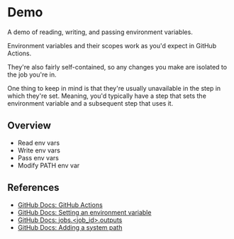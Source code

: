 # Demo

A demo of reading, writing, and passing environment variables.

Environment variables and their scopes work as you'd expect in GitHub Actions.

They're also fairly self-contained, so any changes you make are isolated to the job you're in.

One thing to keep in mind is that they're usually unavailable in the step in which they're set. Meaning, you'd typically have a step that sets the environment variable and a subsequent step that uses it.

## Overview

- Read env vars
- Write env vars
- Pass env vars
- Modify PATH env var

## References

- [GitHub Docs: GitHub Actions](https://docs.github.com/en/actions)
- [GitHub Docs: Setting an environment variable](https://docs.github.com/en/actions/writing-workflows/choosing-what-your-workflow-does/workflow-commands-for-github-actions#setting-an-environment-variable)
- [GitHub Docs: jobs.<job_id>.outputs](https://docs.github.com/en/actions/writing-workflows/workflow-syntax-for-github-actions#jobsjob_idoutputs)
- [GitHub Docs: Adding a system path](https://docs.github.com/en/actions/writing-workflows/choosing-what-your-workflow-does/workflow-commands-for-github-actions#adding-a-system-path)
